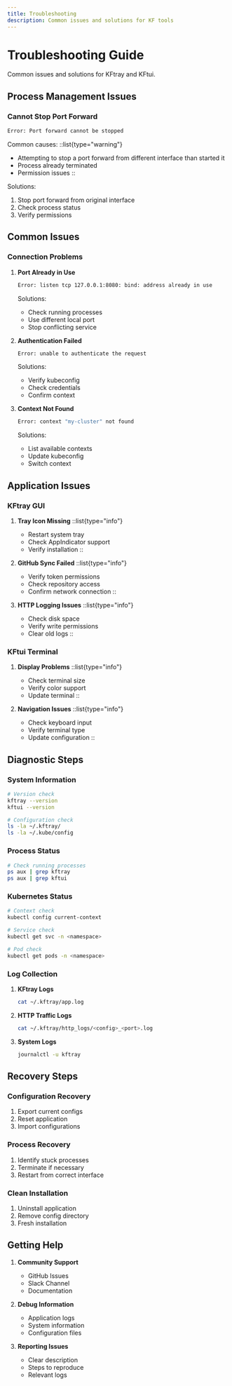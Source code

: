 ```yaml
---
title: Troubleshooting
description: Common issues and solutions for KF tools
---
```


# Troubleshooting Guide

Common issues and solutions for KFtray and KFtui.

## Process Management Issues

### Cannot Stop Port Forward
```bash
Error: Port forward cannot be stopped
```

Common causes:
::list{type="warning"}
- Attempting to stop a port forward from different interface than started it
- Process already terminated
- Permission issues
::

Solutions:
1. Stop port forward from original interface
2. Check process status
3. Verify permissions

## Common Issues

### Connection Problems

1. **Port Already in Use**
   ```bash
   Error: listen tcp 127.0.0.1:8080: bind: address already in use
   ```

   Solutions:
   - Check running processes
   - Use different local port
   - Stop conflicting service

2. **Authentication Failed**
   ```bash
   Error: unable to authenticate the request
   ```

   Solutions:
   - Verify kubeconfig
   - Check credentials
   - Confirm context

3. **Context Not Found**
   ```bash
   Error: context "my-cluster" not found
   ```

   Solutions:
   - List available contexts
   - Update kubeconfig
   - Switch context

## Application Issues

### KFtray GUI

1. **Tray Icon Missing**
   ::list{type="info"}
   - Restart system tray
   - Check AppIndicator support
   - Verify installation
   ::

2. **GitHub Sync Failed**
   ::list{type="info"}
   - Verify token permissions
   - Check repository access
   - Confirm network connection
   ::

3. **HTTP Logging Issues**
   ::list{type="info"}
   - Check disk space
   - Verify write permissions
   - Clear old logs
   ::

### KFtui Terminal

1. **Display Problems**
   ::list{type="info"}
   - Check terminal size
   - Verify color support
   - Update terminal
   ::

2. **Navigation Issues**
   ::list{type="info"}
   - Check keyboard input
   - Verify terminal type
   - Update configuration
   ::

## Diagnostic Steps

### System Information
```bash
# Version check
kftray --version
kftui --version

# Configuration check
ls -la ~/.kftray/
ls -la ~/.kube/config
```

### Process Status
```bash
# Check running processes
ps aux | grep kftray
ps aux | grep kftui
```

### Kubernetes Status
```bash
# Context check
kubectl config current-context

# Service check
kubectl get svc -n <namespace>

# Pod check
kubectl get pods -n <namespace>
```

### Log Collection

1. **KFtray Logs**
   ```bash
   cat ~/.kftray/app.log
   ```

2. **HTTP Traffic Logs**
   ```bash
   cat ~/.kftray/http_logs/<config>_<port>.log
   ```

3. **System Logs**
   ```bash
   journalctl -u kftray
   ```

## Recovery Steps

### Configuration Recovery
1. Export current configs
2. Reset application
3. Import configurations

### Process Recovery
1. Identify stuck processes
2. Terminate if necessary
3. Restart from correct interface

### Clean Installation
1. Uninstall application
2. Remove config directory
3. Fresh installation

## Getting Help

1. **Community Support**
   - GitHub Issues
   - Slack Channel
   - Documentation

2. **Debug Information**
   - Application logs
   - System information
   - Configuration files

3. **Reporting Issues**
   - Clear description
   - Steps to reproduce
   - Relevant logs
